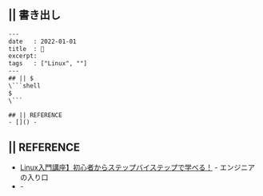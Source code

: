 ## || 書き出し

```txt
---
date   : 2022-01-01
title  : 🐚 
excerpt: 
tags   : ["Linux", ""]
---
## || $
\```shell
$
\```

## || REFERENCE
- []() - 

```

## || REFERENCE
- [Linux入門講座】初心者からステップバイステップで学べる！](https://eng-entrance.com/category/linux) - エンジニアの入り口
- []() - 
